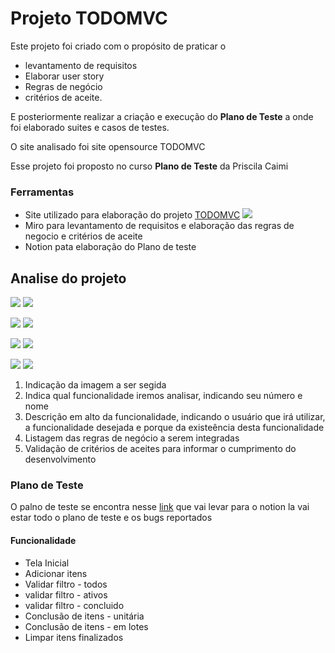 # Projeto TODOMVC

Este projeto foi criado com o propósito de praticar o

- levantamento de requisitos
- Elaborar user story
- Regras de negócio
- critérios de aceite.

E posteriormente realizar a criação e execução do **Plano de Teste** a onde foi elaborado suites e casos de testes.

O site analisado foi site opensource TODOMVC

Esse projeto foi proposto no curso **Plano de Teste** da Priscila Caimi

### Ferramentas

- Site utilizado para elaboração do projeto [TODOMVC](https://todomvc.com/examples/react/#/)
  ![](./img/site_todomvc.png)
- Miro para levantamento de requisitos e elaboração das regras de negocio e critérios de aceite
- Notion pata elaboração do Plano de teste

## Analise do projeto

![](./img/func_01_analise.png) ![](./img/func_02_analise.png)

![](./img/func_03_analise.png) ![](./img/func_04_analise.png)

![](./img/func_05_analise.png) ![](./img/func_06_analise.png)

![](./img/func_07_analise.png) ![](./img/func_08_analise.png)

1. Indicação da imagem a ser segida
2. Indica qual funcionalidade iremos analisar, indicando seu número e nome
3. Descrição em alto da funcionalidade, indicando o usuário que irá utilizar, a funcionalidade desejada e porque da existeência desta funcionalidade
4. Listagem das regras de negócio a serem integradas
5. Validação de critérios de aceites para informar o cumprimento do desenvolvimento

### Plano de Teste

O palno de teste se encontra nesse [link](https://www.notion.so/Plano-de-Teste-TODOMVC-Q1-2023-915cbbab8afe45d3817aae781a2d0a83?pvs=4) que vai levar para o notion la vai estar todo o plano de teste e os bugs reportados

[](!./img/ref_apresentacao_pl_teste.png)

#### Funcionalidade

- Tela Inicial
- Adicionar itens
- Validar filtro - todos
- validar filtro - ativos
- validar filtro - concluido
- Conclusão de itens - unitária
- Conclusão de itens - em lotes
- Limpar itens finalizados
